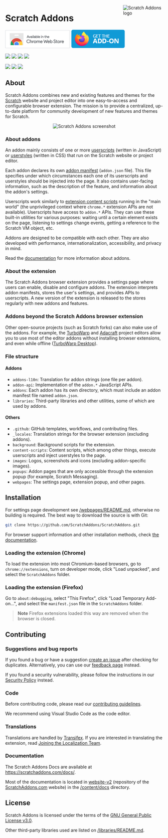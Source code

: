 <img src="images/icon.svg" alt="Scratch Addons logo" align="right" width="128px"></img>
# Scratch Addons

[![Chrome Web Store](.github/readme-images/cws-badge.png)](https://chrome.google.com/webstore/detail/fbeffbjdlemaoicjdapfpikkikjoneco)
[![Firefox Add-ons](.github/readme-images/ff-addon-badge.png)](https://addons.mozilla.org/firefox/addon/scratch-messaging-extension/)

[![](https://img.shields.io/chrome-web-store/v/fbeffbjdlemaoicjdapfpikkikjoneco?style=flat-square&logo=google-chrome&logoColor=white&label=Chrome&color=E23A2E)](https://chrome.google.com/webstore/detail/fbeffbjdlemaoicjdapfpikkikjoneco)
[![](https://img.shields.io/amo/v/scratch-messaging-extension?style=flat-square&logo=firefox-browser&logoColor=white&label=Firefox&color=FF7139)](https://addons.mozilla.org/firefox/addon/scratch-messaging-extension/)
[![](https://img.shields.io/badge/dynamic/json?style=flat-square&logo=microsoftedge&label=Edge&prefix=v&color=067FD8&query=%24.version&url=https%3A%2F%2Fmicrosoftedge.microsoft.com%2Faddons%2Fgetproductdetailsbycrxid%2Filiepgjnemckemgnledoipfiilhajdjj)](https://microsoftedge.microsoft.com/addons/detail/scratch-addons/iliepgjnemckemgnledoipfiilhajdjj)
[![](https://img.shields.io/github/v/release/ScratchAddons/ScratchAddons?style=flat-square&logo=github&logoColor=white&label=GitHub&color=181717)](https://github.com/ScratchAddons/ScratchAddons/releases)

[![](https://img.shields.io/github/license/ScratchAddons/ScratchAddons?style=flat-square)](https://github.com/ScratchAddons/ScratchAddons/blob/master/LICENSE)
[![](https://img.shields.io/badge/chat-on_discord-7289da.svg?style=flat-square)](https://discord.gg/R5NBqwMjNc)
[![](https://img.shields.io/badge/website-scratchaddons.com-ff7b26.svg?style=flat-square)](https://scratchaddons.com)

## About

Scratch Addons combines new and existing features and themes for the [Scratch](https://scratch.mit.edu) website and project editor into one easy-to-access and configurable browser extension. The mission is to provide a centralized, up-to-date platform for community development of new features and themes for Scratch.

<div align="center">

![Scratch Addons screenshot](https://scratchaddons.com/assets/img/showcase/intro-hero.svg)

</div>

### About addons

An addon mainly consists of one or more [userscripts](https://scratchaddons.com/docs/develop/userscripts/) (written in JavaScript) or [userstyles](https://scratchaddons.com/docs/develop/userstyles/) (written in CSS) that run on the Scratch website or project editor.

Each addon declares its own [addon manifest](https://scratchaddons.com/docs/reference/addon-manifest/) (`addon.json` file). This file specifies under which circumstances each one of its userscripts and userstyles should be injected into the page. It also contains user-facing information, such as the description of the feature, and information about the addon's settings.

Userscripts work similarly to [extension content scripts](https://developer.chrome.com/docs/extensions/content_scripts/) running in the "main world" (the unprivileged context where `chrome.*` extension APIs are not available). Userscripts have access to `addon.*` APIs. They can use these built-in utilities for various purposes: waiting until a certain element exists on the page, listening to settings change events, getting a reference to the Scratch VM object, etc.

Addons are designed to be compatible with each other. They are also developed with performance, internationalization, accessibility, and privacy in mind.

Read the [documentation](https://scratchaddons.com/docs/develop/getting-started/addon-basics/) for more information about addons.

### About the extension

The Scratch Addons browser extension provides a settings page where users can enable, disable and configure addons. The extension interprets addon manifests, stores the user's settings, and provides APIs to userscripts. A new version of the extension is released to the stores regularly with new addons and features.

### Addons beyond the Scratch Addons browser extension

Other open-source projects (such as Scratch forks) can also make use of the addons. For example, the [TurboWarp](https://github.com/TurboWarp/scratch-gui/tree/develop/src/addons) and [Adacraft](https://gitlab.com/adacraft/scratch-mod/scratch-gui/-/tree/adacraft/main/src/addons) project editors allow you to use most of the editor addons without installing browser extensions, and even while offline ([TurboWarp Desktop](https://desktop.turbowarp.org/)).

### File structure

#### Addons
- `addons-l10n`: Translation for addon strings (one file per addon).
- `addon-api`: Implementation of the `addon.*` JavaScript APIs.
- `addons`: Each addon has its own directory, which must include an addon manifest file named `addon.json`.
- `libraries`: Third-party libraries and other utilities, some of which are used by addons.

#### Others
- `.github`: GitHub templates, workflows, and contributing files.
- `_locales`: Translation strings for the browser extension (excluding addons).
- `background`: Background scripts for the extension.
- `content-scripts`: Content scripts, which among other things, execute userscripts and inject userstyles to the page.
- `images`: Logos, screenshots and icons (excluding addon-specific images).
- `popups`: Addon pages that are only accessible through the extension popup (for example, Scratch Messaging).
- `webpages`: The settings page, extension popup, and other pages.

## Installation

For settings page development see [/webpages/README.md](https://github.com/ScratchAddons/ScratchAddons/tree/master/webpages#readme), otherwise no building is required. The best way to download the source is with Git:

```sh
git clone https://github.com/ScratchAddons/ScratchAddons.git
```

For browser support information and other installation methods, check [the documentation](https://scratchaddons.com/docs/getting-started/installing).

### Loading the extension (Chrome)

To load the extension into most Chromium-based browsers, go to `chrome://extensions`, turn on developer mode, click "Load unpacked", and select the `ScratchAddons` folder.

### Loading the extension (Firefox)

Go to `about:debugging`, select "This Firefox", click "Load Temporary Add-on...", and select the `manifest.json` file in the `ScratchAddons` folder.

> **Note**
> Firefox extensions loaded this way are removed when the browser is closed.

## Contributing

### Suggestions and bug reports

If you found a bug or have a suggestion [create an issue](https://github.com/ScratchAddons/ScratchAddons/issues/new/choose) after checking for duplicates. Alternatively, you can use our [feedback page](https://scratchaddons.com/feedback) instead.

If you found a security vulnerability, please follow the instructions in our [Security Policy](https://github.com/ScratchAddons/ScratchAddons/tree/master/.github/SECURITY.md) instead.

### Code

Before contributing code, please read our [contributing guidelines](https://github.com/ScratchAddons/ScratchAddons/blob/master/.github/CONTRIBUTING.md).

We recommend using Visual Studio Code as the code editor.

### Translations

Translations are handled by [Transifex](https://www.transifex.com/). If you are interested in translating the extension, read [Joining the Localization Team](https://scratchaddons.com/docs/localization/joining-the-localization-team/).

### Documentation

The Scratch Addons Docs are available at https://scratchaddons.com/docs/.

Most of the documentation is located in [website-v2](https://github.com/ScratchAddons/website-v2) (repository of the [ScratchAddons.com](https://scratchaddons.com) website) in the [/content/docs](https://github.com/ScratchAddons/website-v2/tree/master/content/docs) directory.

## License

Scratch Addons is licensed under the terms of the [GNU General Public License v3.0](https://github.com/ScratchAddons/ScratchAddons/blob/master/LICENSE).

Other third-party libraries used are listed on [/libraries/README.md](https://github.com/ScratchAddons/ScratchAddons/tree/master/libraries#readme).
